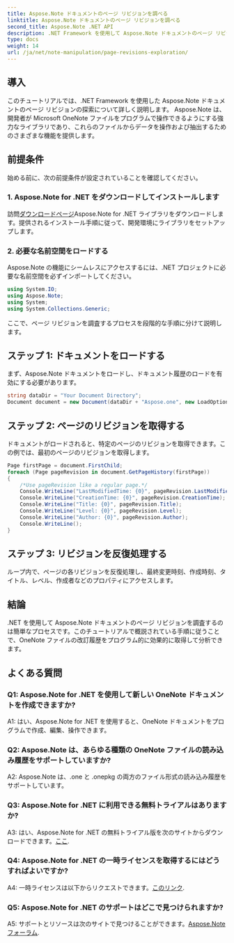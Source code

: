 ```yaml
---
title: Aspose.Note ドキュメントのページ リビジョンを調べる
linktitle: Aspose.Note ドキュメントのページ リビジョンを調べる
second_title: Aspose.Note .NET API
description: .NET Framework を使用して Aspose.Note ドキュメントのページ リビジョンを調査する方法を、ステップバイステップのガイダンスとともに学びます。
type: docs
weight: 14
url: /ja/net/note-manipulation/page-revisions-exploration/
---
```

## 導入

このチュートリアルでは、.NET Framework を使用した Aspose.Note ドキュメントのページ リビジョンの探索について詳しく説明します。 Aspose.Note は、開発者が Microsoft OneNote ファイルをプログラムで操作できるようにする強力なライブラリであり、これらのファイルからデータを操作および抽出するためのさまざまな機能を提供します。

## 前提条件

始める前に、次の前提条件が設定されていることを確認してください。

### 1. Aspose.Note for .NET をダウンロードしてインストールします

訪問[ダウンロードページ](https://releases.aspose.com/note/net/)Aspose.Note for .NET ライブラリをダウンロードします。提供されるインストール手順に従って、開発環境にライブラリをセットアップします。

### 2. 必要な名前空間をロードする

Aspose.Note の機能にシームレスにアクセスするには、.NET プロジェクトに必要な名前空間を必ずインポートしてください。

```csharp
using System.IO;
using Aspose.Note;
using System;
using System.Collections.Generic;
```

ここで、ページ リビジョンを調査するプロセスを段階的な手順に分けて説明します。

## ステップ 1: ドキュメントをロードする

まず、Aspose.Note ドキュメントをロードし、ドキュメント履歴のロードを有効にする必要があります。

```csharp
string dataDir = "Your Document Directory";
Document document = new Document(dataDir + "Aspose.one", new LoadOptions { LoadHistory = true });
```

## ステップ 2: ページのリビジョンを取得する

ドキュメントがロードされると、特定のページのリビジョンを取得できます。この例では、最初のページのリビジョンを取得します。

```csharp
Page firstPage = document.FirstChild;
foreach (Page pageRevision in document.GetPageHistory(firstPage))
{
    /*Use pageRevision like a regular page.*/
    Console.WriteLine("LastModifiedTime: {0}", pageRevision.LastModifiedTime);
    Console.WriteLine("CreationTime: {0}", pageRevision.CreationTime);
    Console.WriteLine("Title: {0}", pageRevision.Title);
    Console.WriteLine("Level: {0}", pageRevision.Level);
    Console.WriteLine("Author: {0}", pageRevision.Author);
    Console.WriteLine();
}
```

## ステップ 3: リビジョンを反復処理する

ループ内で、ページの各リビジョンを反復処理し、最終変更時刻、作成時刻、タイトル、レベル、作成者などのプロパティにアクセスします。

## 結論

.NET を使用して Aspose.Note ドキュメントのページ リビジョンを調査するのは簡単なプロセスです。このチュートリアルで概説されている手順に従うことで、OneNote ファイルの改訂履歴をプログラム的に効果的に取得して分析できます。

## よくある質問

### Q1: Aspose.Note for .NET を使用して新しい OneNote ドキュメントを作成できますか?

A1: はい、Aspose.Note for .NET を使用すると、OneNote ドキュメントをプログラムで作成、編集、操作できます。

### Q2: Aspose.Note は、あらゆる種類の OneNote ファイルの読み込み履歴をサポートしていますか?

A2: Aspose.Note は、.one と .onepkg の両方のファイル形式の読み込み履歴をサポートしています。

### Q3: Aspose.Note for .NET に利用できる無料トライアルはありますか?

 A3: はい、Aspose.Note for .NET の無料トライアル版を次のサイトからダウンロードできます。[ここ](https://releases.aspose.com/).

### Q4: Aspose.Note for .NET の一時ライセンスを取得するにはどうすればよいですか?

 A4: 一時ライセンスは以下からリクエストできます。[このリンク](https://purchase.aspose.com/temporary-license/).

### Q5: Aspose.Note for .NET のサポートはどこで見つけられますか?

 A5: サポートとリソースは次のサイトで見つけることができます。[Aspose.Note フォーラム](https://forum.aspose.com/c/note/28).